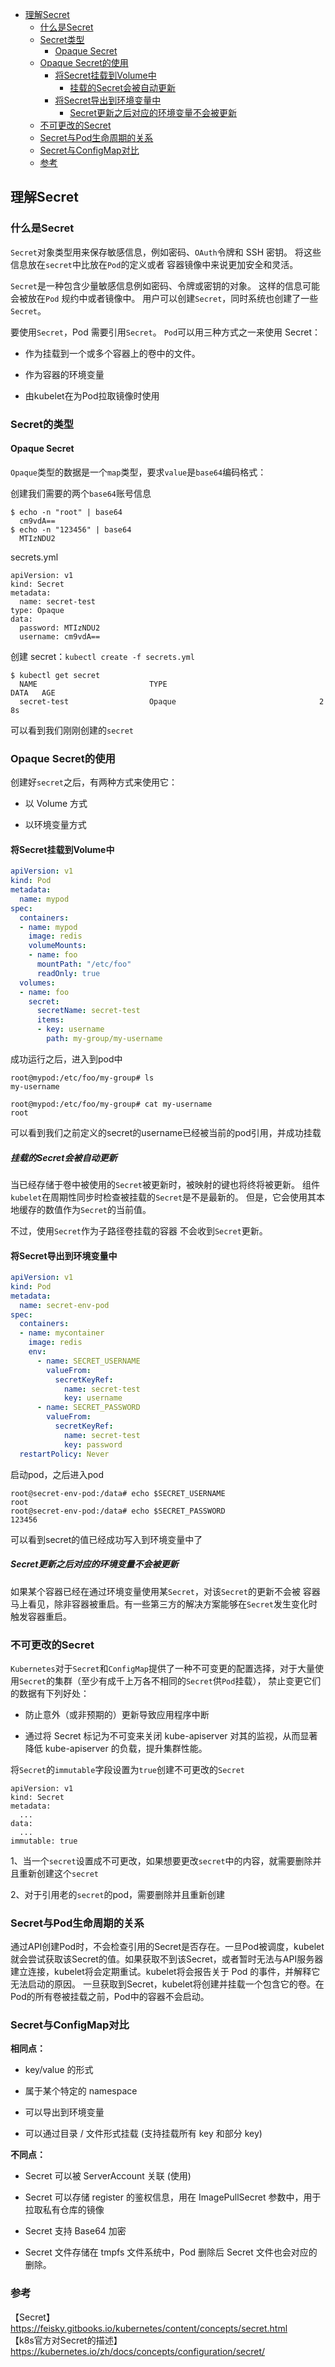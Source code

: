 <!-- START doctoc generated TOC please keep comment here to allow auto update -->
<!-- DON'T EDIT THIS SECTION, INSTEAD RE-RUN doctoc TO UPDATE -->

- [理解Secret](#%E7%90%86%E8%A7%A3secret)
  - [什么是Secret](#%E4%BB%80%E4%B9%88%E6%98%AFsecret)
  - [Secret类型](#secret%E7%B1%BB%E5%9E%8B)
    - [Opaque Secret](#opaque-secret)
  - [Opaque Secret的使用](#opaque-secret%E7%9A%84%E4%BD%BF%E7%94%A8)
    - [将Secret挂载到Volume中](#%E5%B0%86secret%E6%8C%82%E8%BD%BD%E5%88%B0volume%E4%B8%AD)
      - [挂载的Secret会被自动更新](#%E6%8C%82%E8%BD%BD%E7%9A%84secret%E4%BC%9A%E8%A2%AB%E8%87%AA%E5%8A%A8%E6%9B%B4%E6%96%B0)
    - [将Secret导出到环境变量中](#%E5%B0%86secret%E5%AF%BC%E5%87%BA%E5%88%B0%E7%8E%AF%E5%A2%83%E5%8F%98%E9%87%8F%E4%B8%AD)
      - [Secret更新之后对应的环境变量不会被更新](#secret%E6%9B%B4%E6%96%B0%E4%B9%8B%E5%90%8E%E5%AF%B9%E5%BA%94%E7%9A%84%E7%8E%AF%E5%A2%83%E5%8F%98%E9%87%8F%E4%B8%8D%E4%BC%9A%E8%A2%AB%E6%9B%B4%E6%96%B0)
  - [不可更改的Secret](#%E4%B8%8D%E5%8F%AF%E6%9B%B4%E6%94%B9%E7%9A%84secret)
  - [Secret与Pod生命周期的关系](#secret%E4%B8%8Epod%E7%94%9F%E5%91%BD%E5%91%A8%E6%9C%9F%E7%9A%84%E5%85%B3%E7%B3%BB)
  - [Secret与ConfigMap对比](#secret%E4%B8%8Econfigmap%E5%AF%B9%E6%AF%94)
  - [参考](#%E5%8F%82%E8%80%83)

<!-- END doctoc generated TOC please keep comment here to allow auto update -->

## 理解Secret

### 什么是Secret

`Secret`对象类型用来保存敏感信息，例如密码、`OAuth`令牌和 SSH 密钥。 将这些信息放在`secret`中比放在`Pod`的定义或者 容器镜像中来说更加安全和灵活。   

`Secret`是一种包含少量敏感信息例如密码、令牌或密钥的对象。 这样的信息可能会被放在`Pod` 规约中或者镜像中。 用户可以创建`Secret`，同时系统也创建了一些`Secret`。

要使用`Secret`，Pod 需要引用`Secret`。 `Pod`可以用三种方式之一来使用 Secret：

- 作为挂载到一个或多个容器上的卷中的文件。

- 作为容器的环境变量

- 由kubelet在为Pod拉取镜像时使用

### Secret的类型


#### Opaque Secret

`Opaque`类型的数据是一个`map`类型，要求`value`是`base64`编码格式：  

创建我们需要的两个`base64`账号信息  

```
$ echo -n "root" | base64
  cm9vdA==
$ echo -n "123456" | base64
  MTIzNDU2
```

secrets.yml

```
apiVersion: v1
kind: Secret
metadata:
  name: secret-test
type: Opaque
data:
  password: MTIzNDU2
  username: cm9vdA==
```

创建 secret：`kubectl create -f secrets.yml`  

```
$ kubectl get secret
  NAME                         TYPE                                  DATA   AGE
  secret-test                  Opaque                                2      8s
```

可以看到我们刚刚创建的`secret`  

### Opaque Secret的使用

创建好`secret`之后，有两种方式来使用它：  

- 以 Volume 方式

- 以环境变量方式

#### 将Secret挂载到Volume中

````yaml
apiVersion: v1
kind: Pod
metadata:
  name: mypod
spec:
  containers:
  - name: mypod
    image: redis
    volumeMounts:
    - name: foo
      mountPath: "/etc/foo"
      readOnly: true
  volumes:
  - name: foo
    secret:
      secretName: secret-test
      items:
      - key: username
        path: my-group/my-username
````

成功运行之后，进入到pod中  

```
root@mypod:/etc/foo/my-group# ls
my-username

root@mypod:/etc/foo/my-group# cat my-username 
root
```

可以看到我们之前定义的secret的username已经被当前的pod引用，并成功挂载  

##### 挂载的Secret会被自动更新 

当已经存储于卷中被使用的`Secret`被更新时，被映射的键也将终将被更新。 组件`kubelet`在周期性同步时检查被挂载的`Secret`是不是最新的。 但是，它会使用其本地缓存的数值作为`Secret`的当前值。  

不过，使用`Secret`作为子路径卷挂载的容器 不会收到`Secret`更新。  

#### 将Secret导出到环境变量中

```yaml
apiVersion: v1
kind: Pod
metadata:
  name: secret-env-pod
spec:
  containers:
  - name: mycontainer
    image: redis
    env:
      - name: SECRET_USERNAME
        valueFrom:
          secretKeyRef:
            name: secret-test
            key: username
      - name: SECRET_PASSWORD
        valueFrom:
          secretKeyRef:
            name: secret-test
            key: password
  restartPolicy: Never
```

启动pod，之后进入pod

```
root@secret-env-pod:/data# echo $SECRET_USERNAME
root
root@secret-env-pod:/data# echo $SECRET_PASSWORD
123456
```

可以看到secret的值已经成功写入到环境变量中了    

##### Secret更新之后对应的环境变量不会被更新 

如果某个容器已经在通过环境变量使用某`Secret`，对该`Secret`的更新不会被 容器马上看见，除非容器被重启。有一些第三方的解决方案能够在`Secret`发生变化时触发容器重启。  

### 不可更改的Secret

`Kubernetes`对于`Secret`和`ConfigMap`提供了一种不可变更的配置选择，对于大量使用`Secret`的集群（至少有成千上万各不相同的`Secret`供`Pod`挂载）， 禁止变更它们的数据有下列好处：  

- 防止意外（或非预期的）更新导致应用程序中断

- 通过将 Secret 标记为不可变来关闭 kube-apiserver 对其的监视，从而显著降低 kube-apiserver 的负载，提升集群性能。

将`Secret`的`immutable`字段设置为`true`创建不可更改的`Secret`  

```
apiVersion: v1
kind: Secret
metadata:
  ...
data:
  ...
immutable: true
```

1、当一个`secret`设置成不可更改，如果想要更改`secret`中的内容，就需要删除并且重新创建这个`secret`  

2、对于引用老的`secret`的pod，需要删除并且重新创建  



### Secret与Pod生命周期的关系 

通过API创建Pod时，不会检查引用的Secret是否存在。一旦Pod被调度，kubelet就会尝试获取该Secret的值。如果获取不到该Secret，或者暂时无法与API服务器建立连接，kubelet将会定期重试。kubelet将会报告关于 Pod 的事件，并解释它无法启动的原因。 一旦获取到Secret，kubelet将创建并挂载一个包含它的卷。在Pod的所有卷被挂载之前，Pod中的容器不会启动。  

### Secret与ConfigMap对比

**相同点：**

- key/value 的形式

- 属于某个特定的 namespace

- 可以导出到环境变量

- 可以通过目录 / 文件形式挂载 (支持挂载所有 key 和部分 key)

**不同点：**

- Secret 可以被 ServerAccount 关联 (使用)

- Secret 可以存储 register 的鉴权信息，用在 ImagePullSecret 参数中，用于拉取私有仓库的镜像

- Secret 支持 Base64 加密

- Secret 文件存储在 tmpfs 文件系统中，Pod 删除后 Secret 文件也会对应的删除。


### 参考

【Secret】https://feisky.gitbooks.io/kubernetes/content/concepts/secret.html    
【k8s官方对Secret的描述】https://kubernetes.io/zh/docs/concepts/configuration/secret/  